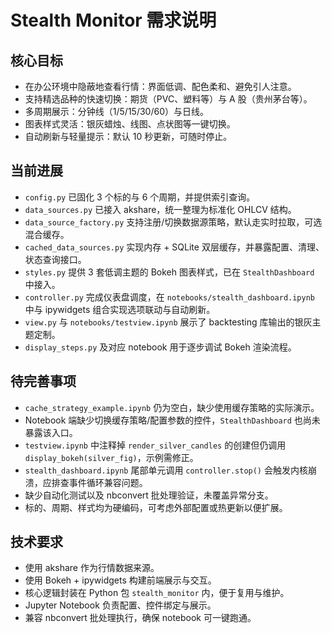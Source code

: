# Stealth Monitor 需求说明

## 核心目标
- 在办公环境中隐蔽地查看行情：界面低调、配色柔和、避免引人注意。
- 支持精选品种的快速切换：期货（PVC、塑料等）与 A 股（贵州茅台等）。
- 多周期展示：分钟线（1/5/15/30/60）与日线。
- 图表样式灵活：银灰蜡烛、线图、点状图等一键切换。
- 自动刷新与轻量提示：默认 10 秒更新，可随时停止。

## 当前进展
- `config.py` 已固化 3 个标的与 6 个周期，并提供索引查询。
- `data_sources.py` 已接入 akshare，统一整理为标准化 OHLCV 结构。
- `data_source_factory.py` 支持注册/切换数据源策略，默认走实时拉取，可选混合缓存。
- `cached_data_sources.py` 实现内存 + SQLite 双层缓存，并暴露配置、清理、状态查询接口。
- `styles.py` 提供 3 套低调主题的 Bokeh 图表样式，已在 `StealthDashboard` 中接入。
- `controller.py` 完成仪表盘调度，在 `notebooks/stealth_dashboard.ipynb` 中与 ipywidgets 组合实现选项联动与自动刷新。
- `view.py` 与 `notebooks/testview.ipynb` 展示了 backtesting 库输出的银灰主题定制。
- `display_steps.py` 及对应 notebook 用于逐步调试 Bokeh 渲染流程。

## 待完善事项
- `cache_strategy_example.ipynb` 仍为空白，缺少使用缓存策略的实际演示。
- Notebook 端缺少切换缓存策略/配置参数的控件，`StealthDashboard` 也尚未暴露该入口。
- `testview.ipynb` 中注释掉 `render_silver_candles` 的创建但仍调用 `display_bokeh(silver_fig)`，示例需修正。
- `stealth_dashboard.ipynb` 尾部单元调用 `controller.stop()` 会触发内核崩溃，应排查事件循环兼容问题。
- 缺少自动化测试以及 nbconvert 批处理验证，未覆盖异常分支。
- 标的、周期、样式均为硬编码，可考虑外部配置或热更新以便扩展。

## 技术要求
- 使用 akshare 作为行情数据来源。
- 使用 Bokeh + ipywidgets 构建前端展示与交互。
- 核心逻辑封装在 Python 包 `stealth_monitor` 内，便于复用与维护。
- Jupyter Notebook 负责配置、控件绑定与展示。
- 兼容 nbconvert 批处理执行，确保 notebook 可一键跑通。
